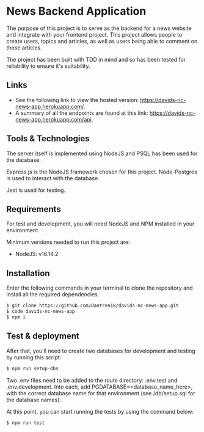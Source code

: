 # News Backend Application

The purpose of this project is to serve as the backend for a news website and integrate with your frontend project. This project allows people to create users, topics and articles, as well as users being able to comment on those articles.

The project has been built with TDD in mind and so has been tested for reliability to ensure it's suitability.

## Links

- See the following link to view the hosted version: https://davids-nc-news-app.herokuapp.com/.
- A summary of all the endpoints are found at this link: https://davids-nc-news-app.herokuapp.com/api.

## Tools & Technologies

The server itself is implemented using NodeJS and PSQL has been used for the database.

Express.js is the NodeJS framework chosen for this project. Node-Postgres is used to interact with the database.

Jest is used for testing.

## Requirements

For test and development, you will need NodeJS and NPM installed in your environment.

Minimum versions needed to run this project are:

- NodeJS: v16.14.2

## Installation

Enter the following commands in your terminal to clone the repository and install all the required dependencies.

```bash
$ git clone https://github.com/Dantren18/davids-nc-news-app.git
$ code davids-nc-news-app
$ npm i
```

## Test & deployment

After that, you'll need to create two databases for development and testing by running this script:

```bash
$ npm run setup-dbs
```

Two .env files need to be added to the route directory: .env.test and .env.development. Into each, add PGDATABASE=<database_name_here>, with the correct database name for that environment (see /db/setup.sql for the database names).

At this point, you can start running the tests by using the command below:

```bash
$ npm run test
```
